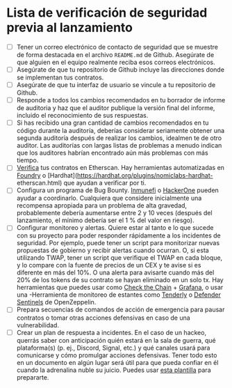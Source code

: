 # Lista de verificación de seguridad previa al lanzamiento

- [ ] Tener un correo electrónico de contacto de seguridad que se muestre de forma destacada en el archivo `README.md` de Github. Asegúrate de que alguien en el equipo realmente reciba esos correos electrónicos.
- [ ] Asegúrate de que tu repositorio de Github incluye las direcciones donde se implementan tus contratos.
- [ ] Asegúrate de que tu interfaz de usuario se vincule a tu repositorio de Github.
- [ ] Responde a todos los cambios recomendados en tu borrador de informe de auditoria y haz que el auditor publique la versión final del informe, incluido el reconocimiento de sus respuestas.
- [ ] Si has recibido una gran cantidad de cambios recomendados en tu código durante la auditoría, deberías considerar seriamente obtener una segunda auditoría después de realizar los cambios, idealmen te de otro auditor. Las auditorías con largas listas de problemas a menudo indican que los auditores habrían encontrado aún más problemas con más tiempo.
- [ ] [Verifica](https://etherscan.io/verifyContract) tus contratos en Etherscan. Hay herramientas automatizadas en [Foundry](https://book.getfoundry.sh/forge/deploying.html?highlight=verify#verifying) o [Hardhat](https://hardhat.org/plugins/nomiclabs-hardhat- etherscan.html) que ayudan a verificar por ti.
- [ ] Configura un programa de Bug Bounty. [Inmunefi](https://immunefi.com/) o [HackerOne](https://www.hackerone.com/) pueden ayudar a coordinarlo. Cualquiera que considere inicialmente una recompensa apropiada para un problema de alta gravedad, probablemente debería aumentarse entre 2 y 10 veces (después del lanzamiento, el mínimo debería ser el 1 % del valor en riesgo). 
- [ ] Configurar monitoreo y alertas. Quiere estar al tanto e lo que sucede con su proyecto para poder responder rápidamente a los incidentes de seguridad. Por ejemplo, puede tener un script para monitorizar nuevas propuestas de gobierno y recibir alertas cuando ocurran. O, si esta utilizando TWAP, tener un script que verifique el TWAP en cada bloque, y lo compare con la fuente de precios de un CEX y te avise si es diferente en más del 10%. O una alerta para avisarte cuando más del 20% de los tokens de su contrato se hayan eliminado en un solo tx. Hay herramientas que puedes usar como [Check the Chain](https://github.com/fei-protocol/checkthechain) + [Grafana](https://grafana.com/), o usar una -Herramienta de monitoreo de estantes como [Tenderly](https://tenderly.co/alerting) o [Defender Sentinels](https://www.openzeppelin) de OpenZeppelin.
- [ ] Prepara secuencias de comandos de acción de emergencia para pausar contratos o tomar otras acciones defensivas en caso de una vulnerabilidad.
- [ ] Crear un plan de respuesta a incidentes. En el caso de un hackeo, querrás saber con anticipación quién estará en la sala de guerra, qué plataforma(s) (p. ej., Discord, Signal, etc.) y qué canales usará para comunicarse y cómo promulgar acciones defensivas. Tener todo esto en un documento en algún lugar será útil para que pueda confiar en él cuando la adrenalina nuble su juicio. Puedes usar [esta plantilla](https://github.com/nascentxyz/simple-security-toolkit/blob/main/incident-response-plan-template.md) para prepararte.
